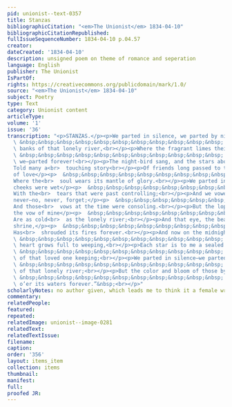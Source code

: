 ```yaml
---
pid: unionist--text-0357
title: Stanzas
bibliographicCitation: "<em>The Unionist</em> 1834-04-10"
bibliographicCitationRepublished: 
fullIssueSequenceNumber: 1834-04-10 p.04.57
creator: 
dateCreated: '1834-04-10'
description: unsigned poem on theme of romance and seperation
language: English
publisher: The Unionist
IsPartOf: 
rights: https://creativecommons.org/publicdomain/mark/1.0/
source: "<em>The Unionist</em> 1834-04-10"
subject: Poetry
type: Text
category: Unionist content
articleType: 
volume: '1'
issue: '36'
transcription: "<p>STANZAS.</p><p>We parted in silence, we parted by night,</p><p>
  \ &nbsp;&nbsp;&nbsp;&nbsp;&nbsp;&nbsp;&nbsp;&nbsp;&nbsp;&nbsp;&nbsp; On the<br>
  \ banks of that lonely river,<br></p><p>Where the fragrant limes their boughs united,</p><p>
  \ &nbsp;&nbsp;&nbsp;&nbsp;&nbsp;&nbsp;&nbsp;&nbsp;&nbsp;&nbsp;&nbsp; We met—and<br>
  \ we—parted forever!<br></p><p>The night-bird sang, and the stars above</p><p>  &nbsp;&nbsp;&nbsp;&nbsp;&nbsp;&nbsp;&nbsp;&nbsp;&nbsp;&nbsp;&nbsp;
  Told many a<br>  touching story<br></p><p>Of friends long passed to the kingdom
  of love</p><p>  &nbsp;&nbsp;&nbsp;&nbsp;&nbsp;&nbsp;&nbsp;&nbsp;&nbsp;&nbsp;&nbsp;
  Where the<br>  soul wears its mantle of glory.<br></p><p>We parted in silence—Our
  cheeks were wet</p><p>  &nbsp;&nbsp;&nbsp;&nbsp;&nbsp;&nbsp;&nbsp;&nbsp;&nbsp;&nbsp;&nbsp;
  With the<br>  tears that were past controlling;<br></p><p>And we vowed we would
  never—no, never, forget;</p><p>  &nbsp;&nbsp;&nbsp;&nbsp;&nbsp;&nbsp;&nbsp;&nbsp;&nbsp;&nbsp;&nbsp;
  And those<br>  vows at the time were consoling.<br></p><p>But the lops that echoed
  the vow of mine</p><p>  &nbsp;&nbsp;&nbsp;&nbsp;&nbsp;&nbsp;&nbsp;&nbsp;&nbsp;&nbsp;&nbsp;
  Are as cold<br>  as the lonely river;<br></p><p>And that eye, the beautiful spirit’s
  shrine,</p><p>  &nbsp;&nbsp;&nbsp;&nbsp;&nbsp;&nbsp;&nbsp;&nbsp;&nbsp;&nbsp;&nbsp;
  Has<br>  shrouded its fires forever.<br></p><p>And now on the midnight sky I look,</p><p>
  \ &nbsp;&nbsp;&nbsp;&nbsp;&nbsp;&nbsp;&nbsp;&nbsp;&nbsp;&nbsp;&nbsp; And my<br>
  \ heart grows full to weeping,<br></p><p>Each star is to me a sealed book,</p><p>
  \ &nbsp;&nbsp;&nbsp;&nbsp;&nbsp;&nbsp;&nbsp;&nbsp;&nbsp;&nbsp;&nbsp; Some tale<br>
  \ of that loved one keeping;<br></p><p>We parted in silence—we parted in tears,</p><p>
  \ &nbsp;&nbsp;&nbsp;&nbsp;&nbsp;&nbsp;&nbsp;&nbsp;&nbsp;&nbsp;&nbsp; On the bank<br>
  \ of that lonely river;<br></p><p>But the color and bloom of those by-gone years,</p><p>
  \ &nbsp;&nbsp;&nbsp;&nbsp;&nbsp;&nbsp;&nbsp;&nbsp;&nbsp;&nbsp;&nbsp; Shall hang<br>
  \ o’er its waters forever.”&nbsp;<br></p>"
scholarlyNotes: no author given, which leads me to think it a female writer
commentary: 
relatedPeople: 
featured: 
repeated: 
relatedImage: unionist--image-0281
relatedText: 
relatedTextIssue: 
filename: 
caption: 
order: '356'
layout: items_item
collection: items
thumbnail: 
manifest: 
full: 
proofed JR: 
---
```

